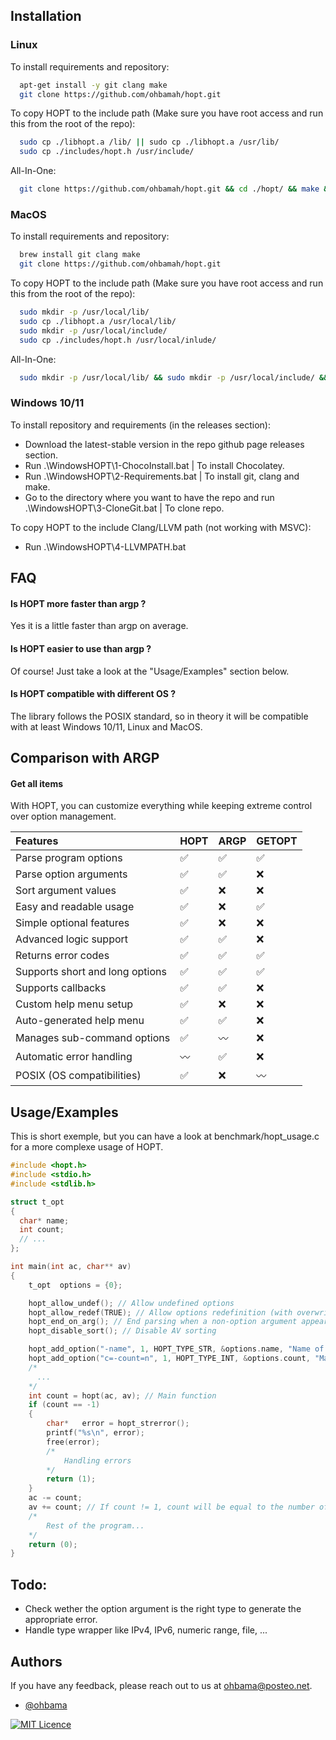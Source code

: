 ## Installation

### Linux

To install requirements and repository:

```bash
  apt-get install -y git clang make
  git clone https://github.com/ohbamah/hopt.git
```

To copy HOPT to the include path (Make sure you have root access and run this from the root of the repo):

```bash
  sudo cp ./libhopt.a /lib/ || sudo cp ./libhopt.a /usr/lib/
  sudo cp ./includes/hopt.h /usr/include/
```

All-In-One:

```bash
  git clone https://github.com/ohbamah/hopt.git && cd ./hopt/ && make && sudo cp ./libhopt.a /lib/ && sudo cp ./includes/hopt.h /usr/include/ && cd .. ; rm ./hopt -rf
```

### MacOS

To install requirements and repository:

```bash
  brew install git clang make
  git clone https://github.com/ohbamah/hopt.git
```

To copy HOPT to the include path (Make sure you have root access and run this from the root of the repo):

```bash
  sudo mkdir -p /usr/local/lib/
  sudo cp ./libhopt.a /usr/local/lib/
  sudo mkdir -p /usr/local/include/
  sudo cp ./includes/hopt.h /usr/local/inlude/
```

All-In-One:

```bash
  sudo mkdir -p /usr/local/lib/ && sudo mkdir -p /usr/local/include/ && git clone https://github.com/ohbamah/hopt.git && cd ./hopt/ && make &&  sudo cp ./libhopt.a /usr/local/lib/ && sudo cp ./includes/hopt.h /usr/local/inlude/ && cd .. ; rm ./hopt -rf
```

### Windows 10/11

To install repository and requirements (in the releases section):

- Download the latest-stable version in the repo github page releases section.
- Run .\WindowsHOPT\1-ChocoInstall.bat | To install Chocolatey.
- Run .\WindowsHOPT\2-Requirements.bat | To install git, clang and make.
- Go to the directory where you want to have the repo and run .\WindowsHOPT\3-CloneGit.bat | To clone repo.

To copy HOPT to the include Clang/LLVM path (not working with MSVC):

- Run .\WindowsHOPT\4-LLVMPATH.bat


## FAQ

#### Is HOPT more faster than argp ?
Yes it is a little faster than argp on average.

#### Is HOPT easier to use than argp ?
Of course! Just take a look at the "Usage/Examples" section below.

#### Is HOPT compatible with different OS ?
The library follows the POSIX standard, so in theory it will be compatible with at least Windows 10/11, Linux and MacOS.

## Comparison with ARGP

#### Get all items

With HOPT, you can customize everything while keeping extreme control over option management.

| Features                        | HOPT     | ARGP     | GETOPT |
| :------------------------------ | :------- | :-------- | :----- |
| Parse program options           | ​✅       | ✅       | ✅     |
| Parse option arguments          | ​✅       | ✅       | ❌     |
| Sort argument values            | ​✅       | ❌       | ❌     |
| Easy and readable usage         | ​✅       | ❌       | ​✅     |
| Simple optional features        | ​✅       | ❌       | ❌     |
| Advanced logic support          | ​✅       | ​✅       | ❌     |
| Returns error codes             | ​✅       | ​✅       | ​✅     |
| Supports short and long options | ​✅       | ​✅       | ​✅     |
| Supports callbacks              | ​✅       | ​✅       | ❌     |
| Custom help menu setup          | ​✅       | ❌       | ❌     |
| Auto-generated help menu        | ​✅       | ​✅       | ❌     |
| Manages sub-command options     | ​✅       | ​〰️       | ❌     |
| Automatic error handling        | 〰️       | ​✅       | ❌     |
| POSIX (OS compatibilities)      | ✅       | ​❌       | 〰️     |


## Usage/Examples

This is short exemple, but you can have a look at benchmark/hopt_usage.c for a more complexe usage of HOPT.

```c
#include <hopt.h>
#include <stdio.h>
#include <stdlib.h>

struct t_opt
{
  char* name;
  int count;
  // ...
};

int main(int ac, char** av)
{
    t_opt  options = {0};

    hopt_allow_undef(); // Allow undefined options
    hopt_allow_redef(TRUE); // Allow options redefinition (with overwriting or not)
    hopt_end_on_arg(); // End parsing when a non-option argument appears
    hopt_disable_sort(); // Disable AV sorting

    hopt_add_option("-name", 1, HOPT_TYPE_STR, &options.name, "Name of the subject.");
    hopt_add_option("c=-count=n", 1, HOPT_TYPE_INT, &options.count, "Max count possible.");
    /*
      ...
    */
    int count = hopt(ac, av); // Main function
    if (count == -1)
    {
        char*   error = hopt_strerror();
        printf("%s\n", error);
        free(error);
        /*
            Handling errors
        */
        return (1);
    }
    ac -= count;
    av += count; // If count != 1, count will be equal to the number of arguments (which are options) to be skipped. Useful only if 'hopt_disable_sort()' has not been called.
    /*
        Rest of the program...
    */
    return (0);
}
```

## Todo:

- Check wether the option argument is the right type to generate the appropriate error.
- Handle type wrapper like IPv4, IPv6, numeric range, file, ...

## Authors

If you have any feedback, please reach out to us at ohbama@posteo.net.

- [@ohbama](https://github.com/ohbamah)

[![MIT Licence](https://img.shields.io/badge/License-MIT-green.svg)](https://choosealicense.com/licenses/mit/)
